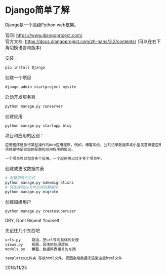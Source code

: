 # Django简单了解

Django是一个高级Python web框架。  

官网: https://www.djangoproject.com/  
官方文档: https://docs.djangoproject.com/zh-hans/3.2/contents/ (可以在右下角切换语言和版本)  


安装：  
```r
pip install Django
```

创建一个项目  
```r
django-admin startproject mysite
```

启动开发服务器  
```r
python manage.py runserver
```

创建应用  
```r
python manage.py startapp blog
```

项目和应用的区别：  
```r
应用程序是执行某些操作的Web应用程序，例如，博客系统，公共记录数据库或小型民意调查应用程序。
项目是特定网站的配置和应用程序的集合。

一个项目可以包含多个应用。一个应用可以位于多个项目中。
```

创建或更改数据库表  
```r
# 创建更改的文件
python manage.py makemigrations
# 将生成的py文件应用到数据库
python manage.py migrate
```

创建超级用户
```r
python manage.py createsuperuser
```

DRY, Dont Repeat Yourself  

先记住几个东西吧  
```r
urls.py     路由，把url导向具体的处理
views.py    视图，具体的处理逻辑
models.py   模型，数据库表相关的东西

templates文件夹 存放html文件，视图会用数据来渲染这些html文件
```


2018/11/25  
